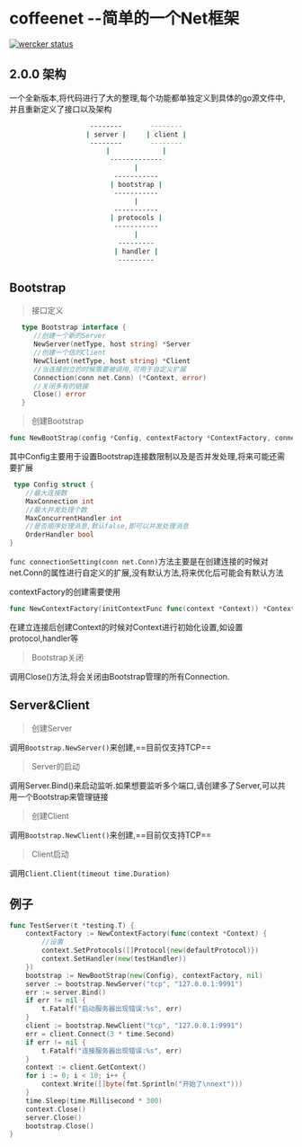 # coffeenet --简单的一个Net框架
[![wercker status](https://app.wercker.com/status/c5da574ba26ed967e6ab67ac15034c45/m "wercker status")](https://app.wercker.com/project/bykey/c5da574ba26ed967e6ab67ac15034c45)

## 2.0.0 架构
一个全新版本,将代码进行了大的整理,每个功能都单独定义到具体的go源文件中,并且重新定义了接口以及架构

```bash
                    --------       --------
                   | server |     | client |
                    --------       --------
                        |             |
                         -------------
                               |
                          -----------
                         | bootstrap |
                          -----------
                               |
                          -----------
                         | protocols |    
                          -----------
                               |
                           ---------
                          | handler | 
                           --------- 
```

## Bootstrap

 > 接口定义
 
 ```go
    type Bootstrap interface {
	   //创建一个新的Server
	   NewServer(netType, host string) *Server
	   //创建一个信的Client
	   NewClient(netType, host string) *Client
	   //当连接创立的时候需要被调用,可用于自定义扩展
	   Connection(conn net.Conn) (*Context, error)
	   //关闭多有的链接
	   Close() error
    }
 ```
 
 > 创建Bootstrap
 
```go
func NewBootStrap(config *Config, contextFactory *ContextFactory, connectionSetting func(conn net.Conn)) Bootstrap
```


其中Config主要用于设置Bootstrap连接数限制以及是否并发处理,将来可能还需要扩展

```go
 type Config struct {
	//最大连接数
	MaxConnection int
	//最大并发处理个数
	MaxConcurrentHandler int
	//是否顺序处理消息,默认false,即可以并发处理消息
	OrderHandler bool
}
```

``func connectionSetting(conn net.Conn)``方法主要是在创建连接的时候对net.Conn的属性进行自定义的扩展,没有默认方法,将来优化后可能会有默认方法

contextFactory的创建需要使用

```go
func NewContextFactory(initContextFunc func(context *Context)) *ContextFactory
```
在建立连接后创建Context的时候对Context进行初始化设置,如设置protocol,handler等

> Bootstrap关闭

调用Close()方法,将会关闭由Bootstrap管理的所有Connection.

## Server&Client
> 创建Server

调用``Bootstrap.NewServer()``来创建,==目前仅支持TCP==

>Server的启动
    
调用Server.Bind()来启动监听.如果想要监听多个端口,请创建多了Server,可以共用一个Bootstrap来管理链接

>创建Client

调用``Bootstrap.NewClient()``来创建,==目前仅支持TCP==

>Client启动

调用``Client.Client(timeout time.Duration)``

## 例子

```go
func TestServer(t *testing.T) {
	contextFactory := NewContextFactory(func(context *Context) {
		//设置
		context.SetProtocols([]Protocol{new(defaultProtocol)})
		context.SetHandler(new(testHandler))
	})
	bootstrap := NewBootStrap(new(Config), contextFactory, nil)
	server := bootstrap.NewServer("tcp", "127.0.0.1:9991")
	err := server.Bind()
	if err != nil {
		t.Fatalf("启动服务器出现错误:%s", err)
	}
	client := bootstrap.NewClient("tcp", "127.0.0.1:9991")
	err = client.Connect(3 * time.Second)
	if err != nil {
		t.Fatalf("连接服务器出现错误:%s", err)
	}
	context := client.GetContext()
	for i := 0; i < 10; i++ {
		context.Write([]byte(fmt.Sprintln("开始了\nnext")))
	}
	time.Sleep(time.Millisecond * 300)
	context.Close()
	server.Close()
	bootstrap.Close()
}
```


